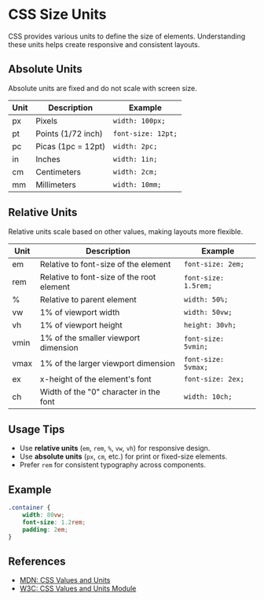 # CSS Size Units

CSS provides various units to define the size of elements. Understanding these units helps create responsive and consistent layouts.

## Absolute Units

Absolute units are fixed and do not scale with screen size.

| Unit | Description         | Example   |
|------|---------------------|-----------|
| px   | Pixels              | `width: 100px;` |
| pt   | Points (1/72 inch)  | `font-size: 12pt;` |
| pc   | Picas (1pc = 12pt)  | `width: 2pc;` |
| in   | Inches              | `width: 1in;` |
| cm   | Centimeters         | `width: 2cm;` |
| mm   | Millimeters         | `width: 10mm;` |

## Relative Units

Relative units scale based on other values, making layouts more flexible.

| Unit | Description                                   | Example   |
|------|-----------------------------------------------|-----------|
| em   | Relative to font-size of the element          | `font-size: 2em;` |
| rem  | Relative to font-size of the root element     | `font-size: 1.5rem;` |
| %    | Relative to parent element                    | `width: 50%;` |
| vw   | 1% of viewport width                          | `width: 50vw;` |
| vh   | 1% of viewport height                         | `height: 30vh;` |
| vmin | 1% of the smaller viewport dimension          | `font-size: 5vmin;` |
| vmax | 1% of the larger viewport dimension           | `font-size: 5vmax;` |
| ex   | x-height of the element's font                | `font-size: 2ex;` |
| ch   | Width of the "0" character in the font        | `width: 10ch;` |

## Usage Tips

- Use **relative units** (`em`, `rem`, `%`, `vw`, `vh`) for responsive design.
- Use **absolute units** (`px`, `cm`, etc.) for print or fixed-size elements.
- Prefer `rem` for consistent typography across components.

## Example

```css
.container {
    width: 80vw;
    font-size: 1.2rem;
    padding: 2em;
}
```

## References

- [MDN: CSS Values and Units](https://developer.mozilla.org/en-US/docs/Learn/CSS/Building_blocks/Values_and_units)
- [W3C: CSS Values and Units Module](https://www.w3.org/TR/css-values-4/)
